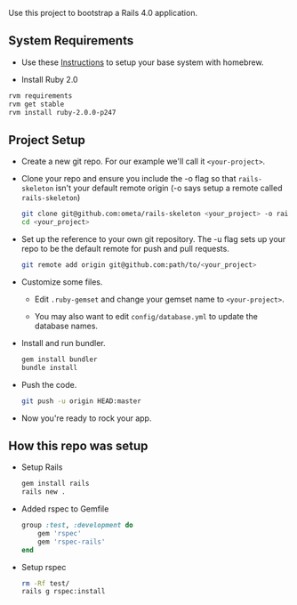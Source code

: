 Use this project to bootstrap a Rails 4.0 application.

System Requirements
-------------------
* Use these
[Instructions](http://www.interworks.com/blogs/ckaukis/2013/03/05/installing-ruby-200-rvm-and-homebrew-mac-os-x-108-mountain-lion)
to setup your base system with homebrew.

* Install Ruby 2.0
```bash
rvm requirements
rvm get stable
rvm install ruby-2.0.0-p247
```

Project Setup
-------------
* Create a new git repo.  For our example we'll call it `<your-project>`.

* Clone your repo and ensure you include the -o flag so that
`rails-skeleton` isn't your default remote origin (-o says setup a remote
called `rails-skeleton`)

  ```bash
  git clone git@github.com:ometa/rails-skeleton <your_project> -o rails-skeleton
  cd <your_project>
  ```

* Set up the reference to your own git repository.  The -u flag sets up your 
repo to be the default remote for push and pull requests.

  ```bash
  git remote add origin git@github.com:path/to/<your_project>
  ```

* Customize some files.

  * Edit `.ruby-gemset` and change your gemset name to `<your-project>`.

  * You may also want to edit `config/database.yml` to update the database names.

* Install and run bundler.

  ```bash 
  gem install bundler
  bundle install
  ```
 
* Push the code.

  ```bash
  git push -u origin HEAD:master
  ```

* Now you're ready to rock your app.

How this repo was setup
-----------------------

* Setup Rails
  ```bash
  gem install rails
  rails new .
  ```

* Added rspec to Gemfile
  ```ruby
  group :test, :development do
      gem 'rspec'
      gem 'rspec-rails'
  end
  ```

* Setup rspec 
 
  ```bash
  rm -Rf test/
  rails g rspec:install
  ```
